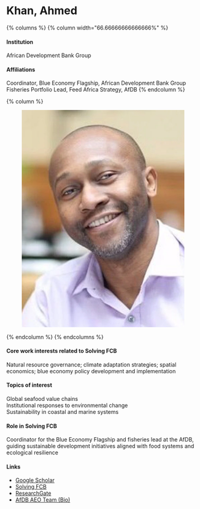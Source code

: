 # Khan, Ahmed

{% columns %}
{% column width="66.66666666666666%" %}
#### Institution

African Development Bank Group

#### Affiliations

Coordinator, Blue Economy Flagship, African Development Bank Group\
Fisheries Portfolio Lead, Feed Africa Strategy, AfDB
{% endcolumn %}

{% column %}
<figure><img src="https://raw.githubusercontent.com/Solving-FCB/docs/refs/heads/main/.img/khan-a.webp" alt=""></figure>
{% endcolumn %}
{% endcolumns %}

#### Core work interests related to Solving FCB

Natural resource governance; climate adaptation strategies; spatial economics; blue economy policy development and implementation

#### Topics of interest

Global seafood value chains\
Institutional responses to environmental change\
Sustainability in coastal and marine systems

#### Role in Solving FCB

Coordinator for the Blue Economy Flagship and fisheries lead at the AfDB, guiding sustainable development initiatives aligned with food systems and ecological resilience

#### Links

* [Google Scholar](https://scholar.google.ca/citations?user=ppz24IIAAAAJ\&hl=en)
* [Solving FCB](https://solvingfcb.org/people/khan-a/)
* [ResearchGate](https://www.researchgate.net/profile/Ahmed-Khan-19)
* [AfDB AEO Team (Bio)](https://www.afdb.org/en/documents/document/african-economic-outlook-2023-mobilizing-private-sector-financing-for-climate-and-green-growth-in-africa-aeo-team-bios-166299)
